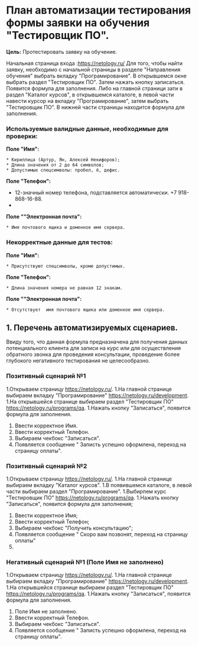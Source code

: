 # План автоматизации тестирования формы заявки на обучения "Тестировщик ПО".
**Цель:** Протестировать заявку на обучение.

Начальная страница входа :https://netology.ru/
Для того, чтобы найти заявку, необходимо с начальной страницы в разделе "Направления обучения" выбрать вкладку "Програмирование". В открывшемся окне выбрать раздел "Тестировщик ПО". Затем нажать кнопку записаться. Появится формула для заполнения. 
Либо на главной страници зати в раздел "Каталог курсов", в открывшемся каталоге, в левой части навести курсор на вкладку "Програмирование", затем выбрать "Тестировщик ПО". В нижней части страницы находится формула для заполнения.  

### Используемые валидные данные, необходимые для проверки:
**Поле "Имя":**

    * Кириллица (Артур, Ян, Алексей Некифоров);
    * Длина значения от 2 до 64 символов;
    * Допустимые спецсимволы: пробел, ё, дефис.   
**Поле "Телефон":**

* 12-значный номер телефона, подставляется автоматически. +7 918-868-16-88. 
* 
**Поле ""Электронная почта":**

    * Имя почтового ящика и доменное имя сервера.
     
### Некорректные данные для тестов:
**Поле "Имя":**

    * Присутствуют спецсимволы, кроме допустимых.
**Поле "Телефон":**

    * Длина значения номера не равная 12 знакам.   
**Поле ""Электронная почта":**

    * Отсутствует  имя почтового ящика или доменное имя сервера.
## 1. Перечень автоматизируемых сценариев.
 Ввиду того, что данная формула предназначена для получения данных потенциального клиента для записи на курс или для осуществления обратного звонка для проведения консультации,  проведение более глубокого негативного тестирования не целесообразно. 
### Позитивный сценарий №1

1.Открываем страницу https://netology.ru/.
1.На главной странице выбираем вкладку "Програмирование" https://netology.ru/development.
1.На открывшейся странице выбираем раздел "Тестировщик ПО" https://netology.ru/programs/qa.
1.Нажать кнопку "Записаться", появится формула для заполнения.
1. Ввести корректное Имя.
1. Ввести корректный Телефон.
1. Выбираем чекбокс "Записаться".
1. Появляется сообщение " Записть успешно оформлена, переход на страницу оплаты".

### Позитивный сценарий №2

1.Открываем страницу https://netology.ru/.
1.На главной странице выбираем вкладку "Каталог курсов".
1.В появившемся каталоге, в левой части выбираем раздел "Програмирование".
1.Выбирпем курс "Тестировщик ПО" https://netology.ru/programs/qa.
1.Нажать кнопку "Записаться", появится формула для заполнения;
1. Ввести корректное Имя;
1. Ввести корректный Телефон;
1. Выбираем чекбокс "Получить консультацию";
1. Появляется сообщение " Скоро вам позвонят, переход на страницу оплаты"
2. 
### Негативный сценарий №1 (Поле Имя не заполнено)
1.Открываем страницу https://netology.ru/.
1.На главной странице выбираем вкладку "Програмирование" https://netology.ru/development.
1.На открывшейся странице выбираем раздел "Тестировщик ПО" https://netology.ru/programs/qa.
1.Нажать кнопку "Записаться", появится формула для заполнения.
1. Поле Имя не заполнено.
1. Ввести корректный Телефон.
1. Выбираем чекбокс "Записаться".
1. Появляется сообщение " Записть успешно оформлена, переход на страницу оплаты".

